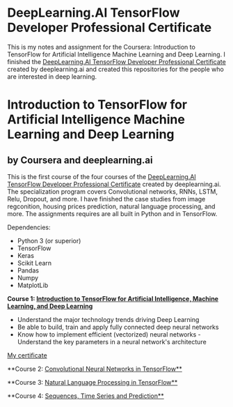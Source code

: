 # DeepLearning.AI TensorFlow Developer Professional Certificate
This is my notes and assignment for the Coursera: Introduction to TensorFlow for Artificial Intelligence Machine Learning and Deep Learning. I finished the [DeepLearning.AI TensorFlow Developer Professional Certificate](https://www.coursera.org/professional-certificates/tensorflow-in-practice) created by deeplearning.ai and created this repositories for the people who are interested in deep learning.

# Introduction to TensorFlow for Artificial Intelligence Machine Learning and Deep Learning
## by Coursera and  deeplearning.ai

This is the first course of the four courses of the [DeepLearning.AI TensorFlow Developer Professional Certificate](https://www.coursera.org/professional-certificates/tensorflow-in-practice) created by deeplearning.ai. The specialization program covers Convolutional networks, RNNs, LSTM, Relu, Dropout, and more. I have finished the case studies from image regconition, housing prices prediction, natural language processing, and more. The assignments requires are all built in Python and in TensorFlow.

Dependencies:

* Python 3 (or superior)
* TensorFlow
* Keras
* Scikit Learn
* Pandas
* Numpy
* MatplotLib

**Course 1: [Introduction to TensorFlow for Artificial Intelligence, Machine Learning, and Deep Learning](https://www.coursera.org/learn/introduction-tensorflow/home/welcome)**
- Understand the major technology trends driving Deep Learning 
- Be able to build, train and apply fully connected deep neural networks 
- Know how to implement efficient (vectorized) neural networks - Understand the key parameters in a neural network's architecture 

[My certificate](https://coursera.org/share/7db0255f6e9f25a42921b32f387c7943)

**Course 2: [Convolutional Neural Networks in TensorFlow**](https://www.coursera.org/learn/convolutional-neural-networks-tensorflow)

**Course 3: [Natural Language Processing in TensorFlow**](https://www.coursera.org/learn/natural-language-processing-tensorflow)

**Course 4: [Sequences, Time Series and Prediction**](https://www.coursera.org/learn/tensorflow-sequences-time-series-and-prediction)

